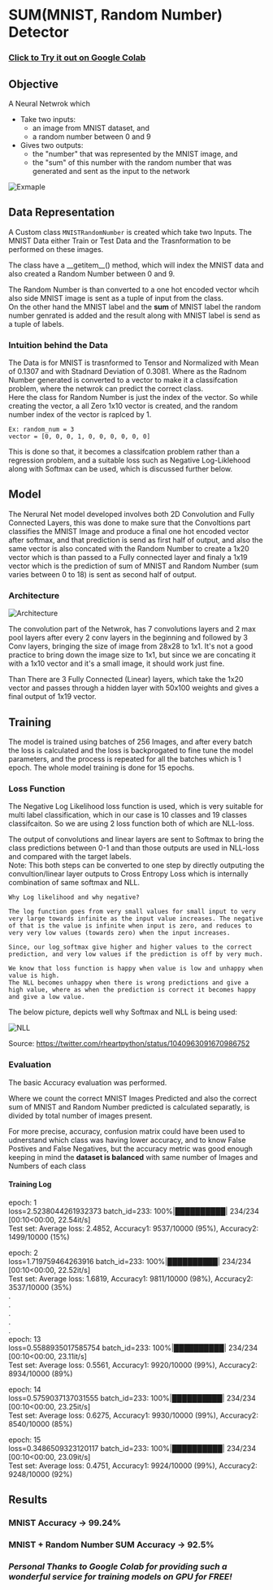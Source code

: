 # SUM(MNIST, Random Number) Detector

### [Click to Try it out on Google Colab](https://colab.research.google.com/drive/1wy1GrFeDH6lZaXXtrv9StP6VumBqSeNp?usp=sharing)

## Objective
A Neural Netwrok which 
* Take two inputs:
    * an image from MNIST dataset, and
    * a random number between 0 and 9
* Gives two outputs:
    * the "number" that was represented by the MNIST image, and
    * the "sum" of this number with the random number that was generated and sent as the input to the network

![Exmaple](images/excpected_viz.png)

## Data Representation
A Custom class `MNISTRandomNumber` is created which take two Inputs.
The MNIST Data either Train or Test Data and the Trasnformation to be performed on these images.

The class have a \_\_getitem\_\_() method, which will index the MNIST data and also created a Random Number
between 0 and 9.

The Random Number is than converted to a one hot encoded vector whcih also side MNIST image is sent as a tuple of
input from the class.  
On the other hand the MNIST label and the **sum** of MNIST label the random number genrated is added and the result along
with MNIST label is send as a tuple of labels.

### Intuition behind the Data
The Data is for MNIST is trasnformed to Tensor and Normalized with Mean of 0.1307 and with Stadnard Deviation of 0.3081.
Where as the Radnom Number generated is converted to a vector to make it a classifcation problem, where the netwrok can predict the correct class.  
Here the class for Random Number is just the index of the vector. So while creating the vector, a all Zero 1x10 vector is created, and the
random number index of the vector is raplced by 1.
```
Ex: random_num = 3
vector = [0, 0, 0, 1, 0, 0, 0, 0, 0, 0] 
```

This is done so that, it becomes a classifcation problem rather than a regression problem, and a suitable loss such as Negative Log-Liklehood along with Softmax can be used, which is discussed further below.

## Model
The Nerural Net model developed involves both 2D Convolution and Fully Connected Layers, this was done to make sure that the Convoltions part classifies the MNIST Image and produce a final one hot encoded vector after softmax, and that prediction is send as first half of output, and also the same vector is also concated with the Random Number
to create a 1x20 vector which is than passed to a Fully connected layer and finaly a 1x19 vector which is the prediction of sum of MNIST and Random Number (sum varies between 0 to 18) is sent as second half of output.

### Architecture
![Architecture](images/model_graph.png)

The convolution part of the Netwrok, has 7 convolutions layers and 2 max pool layers after every 2 conv layers in the beginning and followed by 3 Conv layers, bringing the size of image from 28x28 to 1x1. It's not a good practice to bring down the image size to 1x1, but since we are concating it with a 1x10 vector and it's a small image, it should work just fine.

Than There are 3 Fully Connected (Linear) layers, which take the 1x20 vector and passes through a hidden layer with 50x100 weights and gives a final output of 1x19 vector.

## Training
The model is trained using batches of 256 Images, and after every batch the loss is calculated and the loss is backprogated to fine tune the model parameters, and the process is repeated for all the batches which is 1 epoch. The whole model training is done for 15 epochs.

### Loss Function
The Negative Log Likelihood loss function is used, which is very suitable for multi label classification, which in our case is 10 classes and 19 classes classifcaiton. So we are using 2 loss function both of which are NLL-loss.

The output of convolutions and linear layers are sent to Softmax to bring the class predictions between 0-1 and than those outputs are used in NLL-loss and compared with the target labels.  
Note: This both steps can be converted to one step by directly outputing the convultion/linear layer outputs to Cross Entropy Loss which is internally combination of same softmax and NLL. 

    Why Log likelihood and why negative?

    The log function goes from very small values for small input to very very large towards infinite as the input value increases. The negative of that is the value is infinite when input is zero, and reduces to very very low values (towards zero) when the input increases.

    Since, our log_softmax give higher and higher values to the correct prediction, and very low values if the prediction is off by very much.

    We know that loss function is happy when value is low and unhappy when value is high.  
    The NLL becomes unhappy when there is wrong predictions and give a high value, where as when the prediction is correct it becomes happy and give a low value.

The below picture, depicts well why Softmax and NLL is being used:

![NLL](images/nll.jpg)

Source: https://twitter.com/rheartpython/status/1040963091670986752

### Evaluation
The basic Accuracy evaluation was performed.

Where we count the correct MNIST Images Predicted and also the correct sum of MNIST and Random Number predicted is calculated separatly, is divided by total number of images present.

For more precise, accuracy, confusion matrix could have been used to udnerstand which class was having lower accuracy, and to know False Postives and False Negatives, but the accuracy metric was good enough keeping in mind the **dataset is balanced** with same number of Images and Numbers of each class

#### Training Log
epoch: 1  
loss=2.5238044261932373 batch_id=233: 100%|██████████| 234/234 [00:10<00:00, 22.54it/s]  
Test set: Average loss: 2.4852, Accuracy1: 9537/10000 (95%), Accuracy2: 1499/10000 (15%)

epoch: 2  
loss=1.719759464263916 batch_id=233: 100%|██████████| 234/234 [00:10<00:00, 22.52it/s]  
Test set: Average loss: 1.6819, Accuracy1: 9811/10000 (98%), Accuracy2: 3537/10000 (35%)  
.  
.  
.  
.  
.  
epoch: 13  
loss=0.5588935017585754 batch_id=233: 100%|██████████| 234/234 [00:10<00:00, 23.11it/s]  
Test set: Average loss: 0.5561, Accuracy1: 9920/10000 (99%), Accuracy2: 8934/10000 (89%)

epoch: 14  
loss=0.5759037137031555 batch_id=233: 100%|██████████| 234/234 [00:10<00:00, 23.25it/s]  
Test set: Average loss: 0.6275, Accuracy1: 9930/10000 (99%), Accuracy2: 8540/10000 (85%)

epoch: 15  
loss=0.3486509323120117 batch_id=233: 100%|██████████| 234/234 [00:10<00:00, 23.09it/s]  
Test set: Average loss: 0.4751, Accuracy1: 9924/10000 (99%), Accuracy2: 9248/10000 (92%)

## Results

### MNIST Accuracy -> **99.24%**

### MNIST + Random Number SUM Accuracy -> **92.5%**


### *Personal Thanks to Google Colab for providing such a wonderful service for training models on GPU for FREE!*